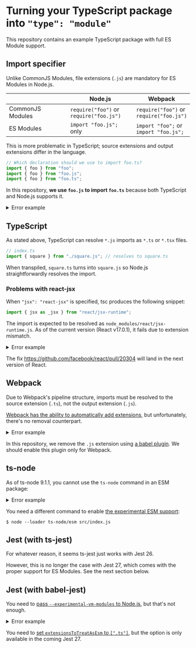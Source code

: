 # Turning your TypeScript package into `"type": "module"`

This repository contains an example TypeScript package with full ES Module support.

## Import specifier

Unlike CommonJS Modules, file extensions (`.js`) are mandatory for ES Modules in Node.js.

| | Node.js | Webpack |
|---|---|---|
| CommonJS Modules | `require("foo")` or <br> `require("foo.js")` | `require("foo")` or <br> `require("foo.js")` |
| ES Modules | `import "foo.js";` only | `import "foo";` or <br> `import "foo.js";` |

This is more problematic in TypeScript; source extensions and output extensions differ in the language.

```typescript
// Which declaration should we use to import foo.ts?
import { foo } from "foo";
import { foo } from "foo.js";
import { foo } from "foo.ts";
```

In this repository, **we use `foo.js` to import `foo.ts`** because both TypeScript and Node.js supports it.

<details><summary>Error example</summary>

```
# TypeScript's error for an attempt to import .ts files
src/index.ts:1:21 - error TS2691: An import path cannot end with a '.ts' extension. Consider importing './square' instead.

1 import { square } from "./square.ts";
                         ~~~~~~~~~~~~~


Found 1 error.
```

</details>

## TypeScript

As stated above, TypeScript can resolve `*.js` imports as `*.ts` or `*.tsx` files.

```typescript
// index.ts
import { square } from "./square.js"; // resolves to square.ts
```

When transpiled, `square.ts` turns into `square.js` so Node.js straightforwardly resolves the import.

### Problems with react-jsx

When `"jsx": "react-jsx"` is specified, tsc produces the following snippet:

```typescript
import { jsx as _jsx } from "react/jsx-runtime";
```

The import is expected to be resolved as `node_modules/react/jsx-runtime.js`. As of the current version (React v17.0.1), it fails due to extension mismatch.

<details><summary>Error example</summary>

```
internal/process/esm_loader.js:74
    internalBinding('errors').triggerUncaughtException(
                              ^

Error [ERR_MODULE_NOT_FOUND]: Cannot find module '$CWD/node_modules/react/jsx-runtime' imported from $CWD/dist-ts/bar.js
Did you mean to import react/jsx-runtime.js?
    at finalizeResolution (internal/modules/esm/resolve.js:276:11)
    at moduleResolve (internal/modules/esm/resolve.js:699:10)
    at Loader.defaultResolve [as _resolve] (internal/modules/esm/resolve.js:810:11)
    at Loader.resolve (internal/modules/esm/loader.js:86:40)
    at Loader.getModuleJob (internal/modules/esm/loader.js:230:28)
    at ModuleWrap.<anonymous> (internal/modules/esm/module_job.js:56:40)
    at link (internal/modules/esm/module_job.js:55:36) {
  code: 'ERR_MODULE_NOT_FOUND'
}
```

</details>

The fix https://github.com/facebook/react/pull/20304 will land in the next version of React.

## Webpack

Due to Webpack's pipeline structure, imports must be resolved to the source extension (`.ts`), not the output extension (`.js`).

[Webpack has the ability to automatically add extensions](https://webpack.js.org/configuration/resolve/#resolveextensions), but unfortunately, there's no removal counterpart.

<details><summary>Error example</summary>

```
asset index.js 2.42 KiB [emitted] (name: index)
runtime modules 274 bytes 1 module
./index.ts 194 bytes [built] [code generated]

ERROR in ./index.ts 1:0-31
Module not found: Error: Can't resolve './square.js' in '$CWD/src'
resolve './square.js' in '$CWD/src'
  using description file: $CWD/package.json (relative path: ./src)
    using description file: $CWD/package.json (relative path: ./src/square.js)
      no extension
        $CWD/src/square.js doesn't exist
      .wasm
        $CWD/src/square.js.wasm doesn't exist
      .mjs
        $CWD/src/square.js.mjs doesn't exist
      .js
        $CWD/src/square.js.js doesn't exist
      .jsx
        $CWD/src/square.js.jsx doesn't exist
      .ts
        $CWD/src/square.js.ts doesn't exist
      .tsx
        $CWD/src/square.js.tsx doesn't exist
      .json
        $CWD/src/square.js.json doesn't exist
      as directory
        $CWD/src/square.js doesn't exist
```

</details>

In this repository, we remove the `.js` extension using [a babel plugin](https://www.npmjs.com/package/babel-plugin-replace-import-extension). We should enable this plugin only for Webpack.

## ts-node

As of ts-node 9.1.1, you cannot use the `ts-node` command in an ESM package:

<details><summary>Error example</summary>

```
TypeError [ERR_UNKNOWN_FILE_EXTENSION]: Unknown file extension ".ts" for $CWD/src/index.ts
    at Loader.defaultGetFormat [as _getFormat] (internal/modules/esm/get_format.js:71:15)
    at Loader.getFormat (internal/modules/esm/loader.js:102:42)
    at Loader.getModuleJob (internal/modules/esm/loader.js:231:31)
    at Loader.import (internal/modules/esm/loader.js:165:17)
    at Object.loadESM (internal/process/esm_loader.js:68:5)
```

</details>

You need a different command to enable [the experimental ESM support](https://github.com/TypeStrong/ts-node/issues/1007):

```
$ node --loader ts-node/esm src/index.js
```

## Jest (with ts-jest)

For whatever reason, it seems ts-jest just works with Jest 26.

However, this is no longer the case with Jest 27, which comes with the proper support for ES Modules. See the next section below.

## Jest (with babel-jest)

You need to [pass `--experimental-vm-modules` to Node.js](https://jestjs.io/docs/en/ecmascript-modules), but that's not enough.

<details><summary>Error example</summary>

```
$ node --experimental-vm-modules node_modules/.bin/jest --config=jest-babel.config.ts
(node:27619) ExperimentalWarning: VM Modules is an experimental feature. This feature could change at any time
(Use `node --trace-warnings ...` to show where the warning was created)
(node:27660) ExperimentalWarning: VM Modules is an experimental feature. This feature could change at any time
(Use `node --trace-warnings ...` to show where the warning was created)
(node:27654) ExperimentalWarning: VM Modules is an experimental feature. This feature could change at any time
(Use `node --trace-warnings ...` to show where the warning was created)
 FAIL  src/square.test.ts
  ● Test suite failed to run

    Jest encountered an unexpected token

    This usually means that you are trying to import a file which Jest cannot parse, e.g. it's not plain JavaScript.

    By default, if Jest sees a Babel config, it will use that to transform your files, ignoring "node_modules".

    Here's what you can do:
     • If you are trying to use ECMAScript Modules, see https://jestjs.io/docs/en/ecmascript-modules for how to enable it.
     • To have some of your "node_modules" files transformed, you can specify a custom "transformIgnorePatterns" in your config.
     • If you need a custom transformation specify a "transform" option in your config.
     • If you simply want to mock your non-JS modules (e.g. binary assets) you can stub them out with the "moduleNameMapper" config option.

    You'll find more details and examples of these config options in the docs:
    https://jestjs.io/docs/en/configuration.html

    Details:

    $CWD/src/square.test.ts:1
    ({"Object.<anonymous>":function(module,exports,require,__dirname,__filename,global,jest){import { square } from "./square";
                                                                                             ^^^^^^

    SyntaxError: Cannot use import statement outside a module

      at Runtime.createScriptFromCode (node_modules/jest-runtime/build/index.js:1350:14)

Test Suites: 1 failed, 1 total
Tests:       0 total
Snapshots:   0 total
Time:        0.803 s
Ran all test suites.
error Command failed with exit code 1.
```

</details>

You need to [set `extensionsToTreatAsEsm` to `[".ts"]`](https://github.com/facebook/jest/pull/10823), but the option is only available in the coming Jest 27.
